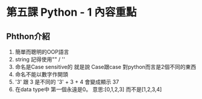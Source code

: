 # 第五課 Python - 1 內容重點

## Phthon介紹
1. 簡單而聰明的OOP語言  
2. string 記得使用"" / ''  
3. 命名是Case sensitive的 就是說 Case跟case 對python而言是2個不同的東西  
4. 命名不能以數字作開頭
5. '3' 跟 3 是不同的 '3' + 3 + 4 會變成顯示 37  
6. 在data type中 第一個永遠是0。 意思:[0,1,2,3] 而不是[1,2,3,4]
